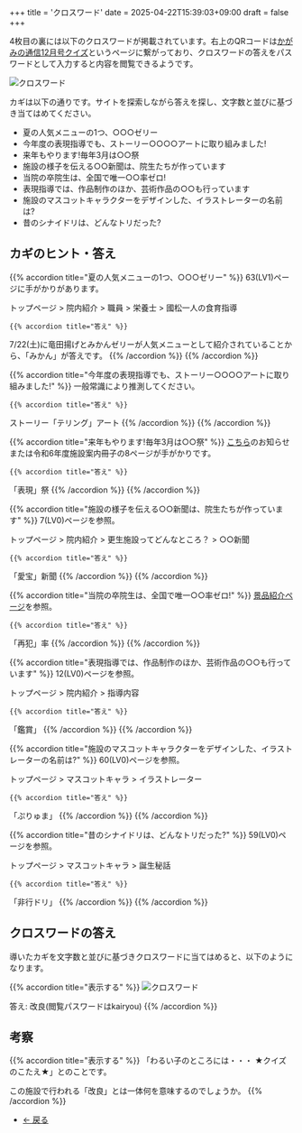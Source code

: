 +++
title = 'クロスワード'
date = 2025-04-22T15:39:03+09:00
draft = false
+++

4枚目の裏には以下のクロスワードが掲載されています。右上のQRコードは[かがみの通信12月号クイズ](https://kagamino-jrep.net/otayori/202412GJMdn8Hu9n/)というページに繋がっており、クロスワードの答えをパスワードとして入力すると内容を閲覧できるようです。

![クロスワード](/img/shinaidori/crossword.svg)

カギは以下の通りです。サイトを探索しながら答えを探し、文字数と並びに基づき当てはめてください。

* 夏の人気メニューの1つ、○○○ゼリー
* 今年度の表現指導でも、ストーリー○○○○アートに取り組みました!
* 来年もやります!毎年3月は○○祭
* 施設の様子を伝える○○新聞は、院生たちが作っています
* 当院の卒院生は、全国で唯一○○率ゼロ!
* 表現指導では、作品制作のほか、芸術作品の○○も行っています
* 施設のマスコットキャラクターをデザインした、イラストレーターの名前は?
* 昔のシナイドリは、どんなトリだった?

## カギのヒント・答え

{{% accordion title="夏の人気メニューの1つ、○○○ゼリー" %}}
63(LV1)ページに手がかりがあります。

トップページ > 院内紹介 > 職員 > 栄養士 > 國松一人の食育指導

    {{% accordion title="答え" %}}
7/22(土)に竜田揚げとみかんゼリーが人気メニューとして紹介されていることから、「みかん」が答えです。
    {{% /accordion %}}
{{% /accordion %}}

{{% accordion title="今年度の表現指導でも、ストーリー○○○○アートに取り組みました!" %}}
一般常識により推測してください。

    {{% accordion title="答え" %}}
ストーリー「テリング」アート
    {{% /accordion %}}
{{% /accordion %}}

{{% accordion title="来年もやります!毎年3月は○○祭" %}}
[こちら](https://kagamino-jrep.net/news250306/)のお知らせまたは令和6年度施設案内冊子の8ページが手がかりです。

    {{% accordion title="答え" %}}
「表現」祭
    {{% /accordion %}}
{{% /accordion %}}

{{% accordion title="施設の様子を伝える○○新聞は、院生たちが作っています" %}}
7(LV0)ページを参照。

トップページ > 院内紹介 > 更生施設ってどんなところ？ > ○○新聞

    {{% accordion title="答え" %}}
「愛宝」新聞
    {{% /accordion %}}
{{% /accordion %}}

{{% accordion title="当院の卒院生は、全国で唯一○○率ゼロ!" %}}
[景品紹介ページ](https://www.daiyonkyokai.net/goods/shinaidori/)を参照。

    {{% accordion title="答え" %}}
「再犯」率
    {{% /accordion %}}
{{% /accordion %}}

{{% accordion title="表現指導では、作品制作のほか、芸術作品の○○も行っています" %}}
12(LV0)ページを参照。

トップページ > 院内紹介 > 指導内容

    {{% accordion title="答え" %}}
「鑑賞」
    {{% /accordion %}}
{{% /accordion %}}

{{% accordion title="施設のマスコットキャラクターをデザインした、イラストレーターの名前は?" %}}
60(LV0)ページを参照。

トップページ > マスコットキャラ > イラストレーター

    {{% accordion title="答え" %}}
「ぷりゅま」
    {{% /accordion %}}
{{% /accordion %}}

{{% accordion title="昔のシナイドリは、どんなトリだった?" %}}
59(LV0)ページを参照。

トップページ > マスコットキャラ > 誕生秘話

    {{% accordion title="答え" %}}
「非行ドリ」
    {{% /accordion %}}
{{% /accordion %}}

## クロスワードの答え

導いたカギを文字数と並びに基づきクロスワードに当てはめると、以下のようになります。

{{% accordion title="表示する" %}}
![クロスワード](/img/shinaidori/crossword_filled.svg)

答え: 改良(閲覧パスワードはkairyou)
{{% /accordion %}}

## 考察

{{% accordion title="表示する" %}}
「わるい子のところには・・・   ★クイズのこたえ★」とのことです。

この施設で行われる「改良」とは一体何を意味するのでしょうか。
{{% /accordion %}}

<ul class="pager blog-pager">
    <li class="previous">
        <a href="../" data-toggle="tooltip" data-placement="top" title="シナイドリ解体センター">&larr; 戻る</a>
    </li>
</ul>
